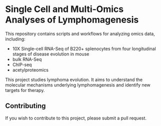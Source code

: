 # Single Cell and Multi-Omics Analyses of Lymphomagenesis

This repository contains scripts and workflows for analyzing omics data, including:

- 10X Single-cell RNA-Seq of B220+ splenocytes from four longitudinal stages of disease evolution in mouse
- bulk RNA-Seq
- ChIP-seq
- acetylproteomics

This project studies lymphoma evolution. It aims to understand the molecular mechanisms underlying lymphomagenesis and identify new targets for therapy.

## Contributing

If you wish to contribute to this project, please submit a pull request.
